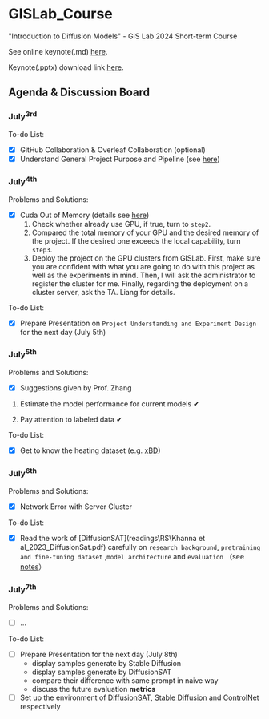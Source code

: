 # GISLab_Course

"Introduction to Diffusion Models" - GIS Lab 2024 Short-term Course

See online keynote(.md) [here](./docs/keynote.md).

Keynote(.pptx) download link [here](https://pan.baidu.com/s/1NAZi_NWV3lNLi1rNXhJxhA?pwd=0702).

## Agenda & Discussion Board

### July<sup>3rd</sup>

To-do List:

- [x] GitHub Collaboration & Overleaf Collaboration (optional)
- [x] Understand General Project Purpose and Pipeline (see [here](./docs/pipeline.md))

### July<sup>4th</sup>

Problems and Solutions:

- [x] Cuda Out of Memory (details see [here](./discussion.md#74-syt))
  1. Check whether already use GPU, if true, turn to `step2`.
  2. Compared the total memory of your GPU and the desired memory of the project. If the desired one exceeds the local capability, turn `step3`.
  3. Deploy the project on the GPU clusters from GISLab. First, make sure you are confident with what you are going to do with this project as well as the experiments in mind. Then, I will ask the administrator to register the cluster for me. Finally, regarding the deployment on a cluster server, ask the TA. Liang for details.

To-do List:

- [x] Prepare Presentation on `Project Understanding and Experiment Design` for the next day (July 5th)

### July<sup>5th</sup>

Problems and Solutions:

- [x] Suggestions given by Prof. Zhang

1. Estimate the model performance for current models ✔

2. Pay attention to labeled data ✔

To-do List:

- [x] Get to know the heating dataset (e.g. [xBD](https://xview2.org/dataset))

### July<sup>6th</sup>

Problems and Solutions:

- [x] Network Error with Server Cluster

To-do List:

- [x] Read the work of [DiffusionSAT](readings\RS\Khanna et al_2023_DiffusionSat.pdf) carefully on `research background`, `pretraining and fine-tuning dataset` ,`model architecture` and `evaluation` （see [notes](./discussion.md#76sakura)）

### July<sup>7th</sup>

Problems and Solutions:

- [ ] ...

To-do List:

- [ ] Prepare Presentation for the next day (July 8th)
  - display samples generate by Stable Diffusion
  - display samples generate by DiffusionSAT
  - compare their difference with same prompt in naive way
  - discuss the future evaluation **metrics**
- [ ] Set up the environment of  [DiffusionSAT](https://github.com/samar-khanna/DiffusionSat), [Stable Diffusion](https://github.com/CompVis/stable-diffusion) and [ControlNet](https://github.com/lllyasviel/ControlNet) respectively
